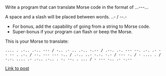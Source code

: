 Write a program that can translate Morse code in the format of ...---...

A space and a slash will be placed between words. ..- / --.-

* For bonus, add the capability of going from a string to Morse code.
* Super-bonus if your program can flash or beep the Morse.

This is your Morse to translate:

`.... . .-.. .-.. --- / -.. .- .. .-.. -.-- / .--. .-. --- --. .-. .- -- -- . .-. / --. --- --- -.. / .-.. ..- -.-. -.- / --- -. / - .... . / -.-. .... .- .-.. .-.. . -. --. . ... / - --- -.. .- -.--`

[Link to post](https://www.reddit.com/r/dailyprogrammer/comments/pr2xr/2152012_challenge_7_easy/)
